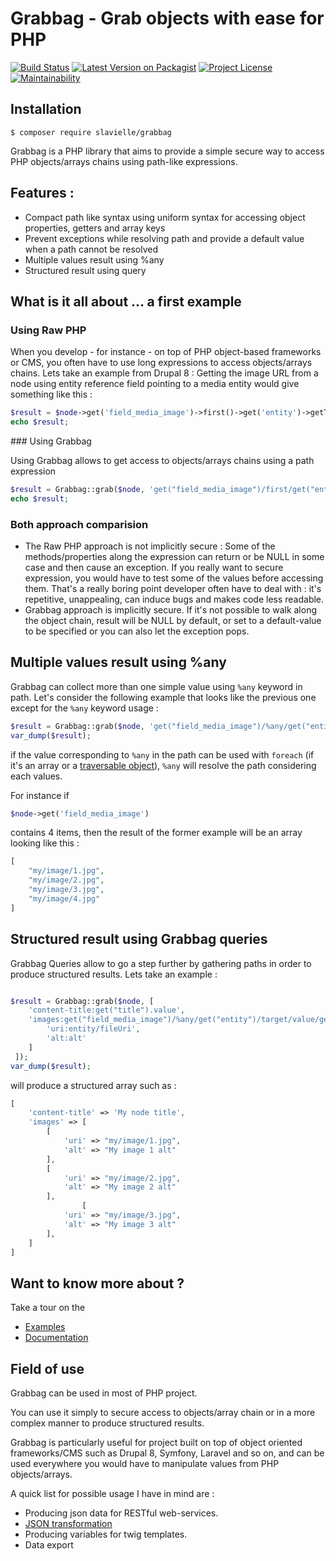 # Grabbag - Grab objects with ease for PHP
[![Build Status](https://travis-ci.org/slavielle/grabbag.svg?branch=master)](https://travis-ci.org/slavielle/grabbag)
[![Latest Version on Packagist](https://img.shields.io/packagist/v/slavielle/grabbag.svg?style=flat-square)](https://img.shields.io/packagist/v/slavielle/grabbag.svg)
[![Project License](https://img.shields.io/github/license/slavielle/grabbag.svg)](https://github.com/slavielle/grabbag/blob/dev/LICENSE)
[![Maintainability](https://api.codeclimate.com/v1/badges/35360fdf935fc9804e3c/maintainability)](https://codeclimate.com/github/slavielle/grabbag/maintainability)
## Installation
```
$ composer require slavielle/grabbag
```

Grabbag is a PHP library that aims to provide a simple secure way to access PHP objects/arrays chains using path-like expressions.

## Features :
* Compact path like syntax using uniform syntax for accessing object properties, getters and array keys
* Prevent exceptions while resolving path and provide a default value when a path cannot be resolved
* Multiple values result using %any
* Structured result using query

## What is it all about ... a first example

### Using Raw PHP

When you develop - for instance - on top of PHP object-based frameworks or CMS, you often have to use long expressions to access objects/arrays chains.
Lets take an example from Drupal 8 : Getting the image URL from a node using entity reference field pointing to a media entity would give something like this :

```php
$result = $node->get('field_media_image')->first()->get('entity')->getTarget()->getValue()->get('field_image')->entity->getFileUri()
echo $result;
```

### Using Grabbag

Using Grabbag allows to get access to objects/arrays chains using a path expression
```php
$result = Grabbag::grab($node, 'get("field_media_image")/first/get("entity")/target/value/get("field_image")/entity/fileUri');
echo $result;
```

### Both approach comparision 
* The Raw PHP approach is not implicitly secure : Some of the methods/properties along the expression can return or be NULL in some case and then cause an exception. If you really want to secure expression, you would have to test some of the values before accessing them. That's a really boring point developer often have to deal with : it's repetitive, unappealing, can induce bugs and makes code less readable. 
* Grabbag approach is implicitly secure. If it's not possible to walk along the object chain, result will be NULL by default, or set to a default-value to be specified or you can also let the exception pops.

## Multiple values result using %any

Grabbag can collect more than one simple value using ```%any``` keyword in path.
Let's consider the following example that looks like the previous one except for the ```%any``` keyword usage :
```php
$result = Grabbag::grab($node, 'get("field_media_image")/%any/get("entity")/target/value/get("field_image")/entity/fileUri');
var_dump($result);
```
if the value corresponding to ```%any``` in the path can be used with ```foreach``` (if it's an array or a [traversable object](http://php.net/manual/en/class.traversable.php)), 
```%any``` will resolve the path considering each values.

For instance if 
```php
$node->get('field_media_image') 
```
contains 4 items, then the result of the former example will be an array looking like this : 
```php
[
    "my/image/1.jpg", 
    "my/image/2.jpg", 
    "my/image/3.jpg", 
    "my/image/4.jpg"
]
```
## Structured result using Grabbag queries
Grabbag Queries allow to go a step further by gathering paths in order to produce structured results.
Lets take an example : 

```php 

$result = Grabbag::grab($node, [
    'content-title:get("title").value',
    'images:get("field_media_image")/%any/get("entity")/target/value/get("field_image")' => [
        'uri:entity/fileUri',
        'alt:alt'
    ]
 ]);
var_dump($result);
```
will produce a structured array such as : 
```php
[
    'content-title' => 'My node title', 
    'images' => [
        [
            'uri' => "my/image/1.jpg",
            'alt' => "My image 1 alt"
        ],
        [
            'uri' => "my/image/2.jpg",
            'alt' => "My image 2 alt"
        ],
                [
            'uri' => "my/image/3.jpg",
            'alt' => "My image 3 alt"
        ],
    ]
]
```

## Want to know more about ?

Take a tour on the 
* [Examples](examples)
* [Documentation](doc)

## Field of use

Grabbag can be used in most of PHP project.

You can use it simply to secure access to objects/array chain or in a more complex manner to produce structured results.

Grabbag is particularly useful for project built on top of object oriented frameworks/CMS such as Drupal 8, Symfony, 
Laravel and so on, and can be used everywhere you would have to manipulate values from PHP objects/arrays.

A quick list for possible usage I have in mind are : 
* Producing json data for RESTful web-services.
* [JSON transformation](examples/3-json-friends-and-fruits)
* Producing variables for twig templates.
* Data export



